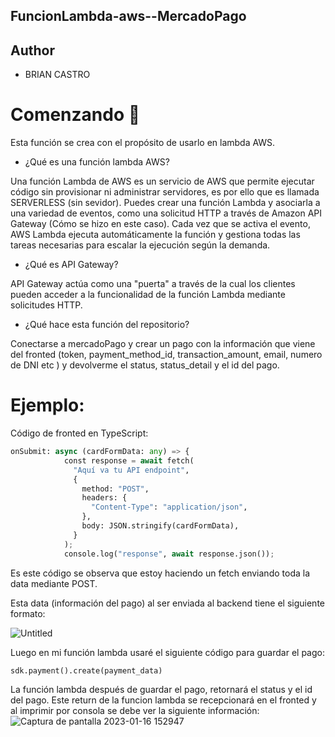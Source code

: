## FuncionLambda-aws--MercadoPago
## Author
- BRIAN CASTRO
# Comenzando 🚀
Esta función se crea con el propósito de usarlo en lambda AWS.

- ¿Qué es una función lambda AWS?

Una función Lambda de AWS es un servicio de AWS que permite ejecutar código sin provisionar ni administrar servidores, es por ello que es llamada SERVERLESS (sin sevidor). Puedes crear una función Lambda y asociarla a una variedad de eventos, como una solicitud HTTP a través de Amazon API Gateway (Cómo se hizo en este caso). Cada vez que se activa el evento, AWS Lambda ejecuta automáticamente la función y gestiona todas las tareas necesarias para escalar la ejecución según la demanda.

- ¿Qué es API Gateway?

API Gateway actúa como una "puerta" a través de la cual los clientes pueden acceder a la funcionalidad de la función Lambda mediante solicitudes HTTP.

- ¿Qué hace esta función del repositorio? 

Conectarse a mercadoPago y crear un pago con la información que viene del fronted (token, payment_method_id, transaction_amount, email, numero de DNI etc ) y devolverme el status, status_detail y el id del pago.

# Ejemplo:

Código de fronted en TypeScript:
```python
onSubmit: async (cardFormData: any) => {
            const response = await fetch(
              "Aquí va tu API endpoint",
              {
                method: "POST",
                headers: {
                  "Content-Type": "application/json",
                },
                body: JSON.stringify(cardFormData),
              }
            );
            console.log("response", await response.json());
```
Es este código se observa que estoy haciendo un fetch enviando toda la data mediante POST.

Esta data (información del pago) al ser enviada al backend tiene el siguiente formato:

![Untitled](https://user-images.githubusercontent.com/109192347/212758748-8d82cfda-2952-4241-bb6a-d2836e0d6f2b.png)

Luego en mi función lambda usaré el siguiente código para guardar el pago:

```python
sdk.payment().create(payment_data)
```

La función lambda después de guardar el pago, retornará el status y el id del pago.
Este return de la funcion lambda se recepcionará en el fronted y al imprimir por consola se debe ver la siguiente información:
![Captura de pantalla 2023-01-16 152947](https://user-images.githubusercontent.com/109192347/212761008-2ef7b375-9d07-4082-b8f8-da82ba965bac.png)
